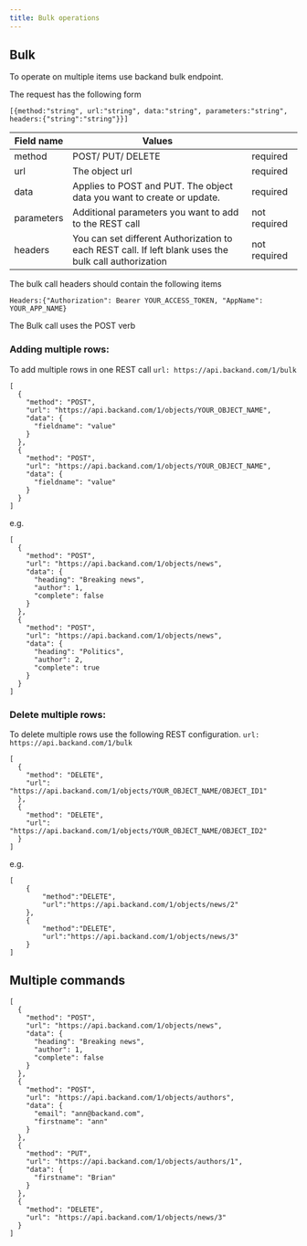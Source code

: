 ```yaml
---
title: Bulk operations
---
```

## Bulk

To operate on multiple items use backand bulk endpoint.

The request has the following form

```[{method:"string", url:"string", data:"string", parameters:"string", headers:{"string":"string"}}]```

| Field name |Values ||
| ----- | ----------- |------|
| method | POST/ PUT/ DELETE |required|
| url | The object url |required|
|data| Applies to POST and PUT. The object data you want to create or update.|required
|parameters| Additional parameters you want to add to the REST call|not required
|headers| You can set different Authorization to each REST call. If left blank uses the bulk call authorization|not required

The bulk call headers should contain the following items
```
Headers:{"Authorization": Bearer YOUR_ACCESS_TOKEN, "AppName": YOUR_APP_NAME}
```

The Bulk call uses the POST verb


### Adding multiple rows:

 To add multiple rows in one REST call
```url: https://api.backand.com/1/bulk```

```
[
  {
    "method": "POST",
    "url": "https://api.backand.com/1/objects/YOUR_OBJECT_NAME",
    "data": {
      "fieldname": "value"
    }
  },
  {
    "method": "POST",
    "url": "https://api.backand.com/1/objects/YOUR_OBJECT_NAME",
    "data": {
      "fieldname": "value"
    }
  }
]
```
e.g.
```
[
  {
    "method": "POST",
    "url": "https://api.backand.com/1/objects/news",
    "data": {
      "heading": "Breaking news",
      "author": 1,
      "complete": false
    }
  },
  {
    "method": "POST",
    "url": "https://api.backand.com/1/objects/news",
    "data": {
      "heading": "Politics",
      "author": 2,
      "complete": true
    }
  }
]

```

 ### Delete multiple rows:

 To delete multiple rows use the following REST configuration.
```url: https://api.backand.com/1/bulk```

```
[
  {
    "method": "DELETE",
    "url": "https://api.backand.com/1/objects/YOUR_OBJECT_NAME/OBJECT_ID1"
  },
  {
    "method": "DELETE",
    "url": "https://api.backand.com/1/objects/YOUR_OBJECT_NAME/OBJECT_ID2"
  }
]
```
e.g.
```
[
    {
        "method":"DELETE",
        "url":"https://api.backand.com/1/objects/news/2"
    },
    {
        "method":"DELETE",
        "url":"https://api.backand.com/1/objects/news/3"
    }
]

```

## Multiple commands

```
[
  {
    "method": "POST",
    "url": "https://api.backand.com/1/objects/news",
    "data": {
      "heading": "Breaking news",
      "author": 1,
      "complete": false
    }
  },
  {
    "method": "POST",
    "url": "https://api.backand.com/1/objects/authors",
    "data": {
      "email": "ann@backand.com",
      "firstname": "ann"
    }
  },
  {
    "method": "PUT",
    "url": "https://api.backand.com/1/objects/authors/1",
    "data": {
      "firstname": "Brian"
    }
  },
  {
    "method": "DELETE",
    "url": "https://api.backand.com/1/objects/news/3"
  }
]
```

